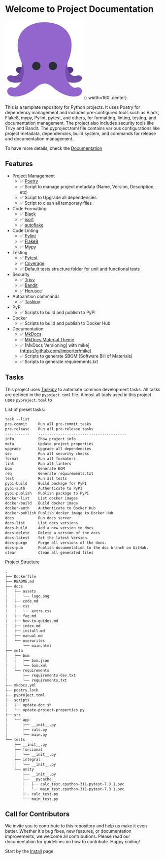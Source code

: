 # Welcome to Project Documentation

![Project Logo](assets/logo.png){: width=160 .center}

This is a template repository for Python projects. 
It uses Poetry for dependency management and includes pre-configured tools such as Black, Flake8, mypy, Pylint, pytest, and others, for formatting, linting, testing, and documentation management. 
The project also includes security tools like Trivy and Bandit. 
The pyproject.toml file contains various configurations like project metadata, dependencies, build system, and commands for release and documentation management.

To have more details, check the [Documentation](https://brunobotelhobr.github.io/My-Template-Python/)

## Features
- Project Management
    - ✅ [Poetry](https://python-poetry.org/docs/)
    - ✅ Script to manage project metadata (Name, Version, Description, etc)
    - ✅ Script to Upgrade all dependencies
    - ✅ Script to clean all temporary files
- Code Formatting
    - ✅ [Black](https://github.com/psf/black)
    - ✅ [isort](https://pycqa.github.io/isort/)
    - ✅ [autoflake](https://github.com/myint/autoflake)  
- Code Linting
    - ✅ [Pylint](https://www.pylint.org/)
    - ✅ [Flake8](https://flake8.pycqa.org/en/latest/)
    - ✅ [Mypy](https://mypy.readthedocs.io/en/stable/)
- Testing
    - ✅ [Pytest](https://docs.pytest.org/en/stable/)
    - ✅ [Coverage](https://coverage.readthedocs.io/en/coverage-5.5/)
    - ✅ Default tests structure folder for unit and functional tests
- Security
    - ✅ [Trivy](https://aquasecurity.github.io/trivy/v0.40/getting-started/installation/)
    - ✅ [Bandit](https://pypi.org/project/bandit/)
    - ✅ [Horusec](https://horusec.io/docs/quick-start/installation/)
- Autoamtion commands
    - ✅ [Taskipy](https://github.com/taskipy/taskipy)
- PyPI
    - ✅ Scripts to build and publish to PyPI
- Docker
    - ✅ Scripts to build and publish to Docker Hub
- Documentation
    - ✅ [MkDocs](https://www.mkdocs.org/)
    - ✅ [MkDocs Material Theme](https://squidfunk.github.io/mkdocs-material/)
    - ✅ [MkDocs Versioning] with mike](https://github.com/jimporter/mike)
    - ✅ Scripts to generate SBOM (Software Bill of Materials)
    - ✅ Scripts to generate requirements.txt

## Tasks
This project uses [Taskipy](https://github.com/taskipy/taskipy) to automate common development tasks.
All tasks are defined in the `pypoject.toml` file.
Almost all tools used in this project uses `pyproject.toml` to 

List of preset tasks:
````
task --list
pre-commit     Run all pre-commit tasks
pre-release    Run all pre-release tasks
-----------    ----------------------------------------
info           Show project info
meta           Update project properties
upgrade        Upgrade all dependencies
sec            Run all security checks
format         Run all formaters
lint           Run all linters
bom            Generate BOM
req            Generate requirements.txt
test           Run all tests
pypi-build     Build package for PyPI
pypi-auth      Authenticate to PyPI
pypi-publish   Publish package to PyPI
docker-list    List docker images
docker-build   Build docker image
docker-auth    Authenticate to Docker Hub
docker-publish Publish docker image to Docker Hub
docs           Run docs server
docs-list      List docs versions
docs-build     Add a new version to docs
docs-delete    Delete a version of the docs
docs-latest    Set the latest Version.
docs-purge     Purge all versions of the docs.
docs-pub       Publish documentation to the doc branch on GitHub.
clear          Clean all generated files
````


Project Structure
````text
.
├── Dockerfile
├── README.md
├── docs
│   ├── assets
│   │   └── logo.png
│   ├── code.md
│   ├── css
│   │   └── extra.css
│   ├── faq.md
│   ├── how-to-guides.md
│   ├── index.md
│   ├── install.md
│   ├── manual.md
│   └── overwrites
│       └── main.html
├── meta
│   ├── bom
│   │   ├── bom.json
│   │   └── bom.xml
│   └── requirements
│       ├── requirements-dev.txt
│       └── requirements.txt
├── mkdocs.yml
├── poetry.lock
├── pyproject.toml
├── scripts
│   ├── update-doc.sh
│   └── update-project-properties.py
├── src
│   └── app
│       ├── __init__.py
│       ├── calc.py
│       └── main.py
└── tests
    ├── __init__.py
    ├── funcional
    │   └── __init__.py
    ├── integral
    │   └── __init__.py
    └── unity
        ├── __init__.py
        ├── __pycache__
        │   ├── calc_test.cpython-311-pytest-7.3.1.pyc
        │   └── main_test.cpython-311-pytest-7.3.1.pyc
        ├── calc_test.py
        └── main_test.py
````

## Call for Contributors
We invite you to contribute to this repository and help us make it even better. 
Whether it's bug fixes, new features, or documentation improvements, we welcome all contributions. 
Please read our documentation for guidelines on how to contribute. 
Happy coding!

Start by the [Install](install.md) page.
